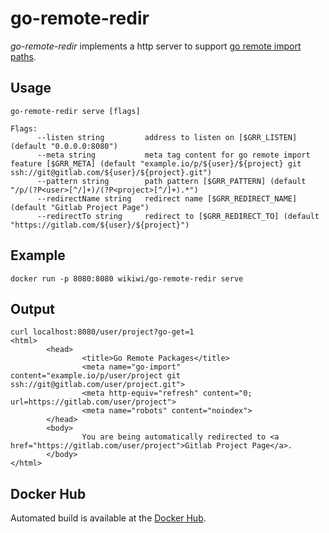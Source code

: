 # go-remote-redir
_go-remote-redir_ implements a http server to support [go remote import paths](https://golang.org/cmd/go/#hdr-Remote_import_paths).

## Usage
    go-remote-redir serve [flags]

    Flags:
          --listen string         address to listen on [$GRR_LISTEN] (default "0.0.0.0:8080")
          --meta string           meta tag content for go remote import feature [$GRR_META] (default "example.io/p/${user}/${project} git ssh://git@gitlab.com/${user}/${project}.git")
          --pattern string        path pattern [$GRR_PATTERN] (default "/p/(?P<user>[^/]+)/(?P<project>[^/]+).*")
          --redirectName string   redirect name [$GRR_REDIRECT_NAME] (default "Gitlab Project Page")
          --redirectTo string     redirect to [$GRR_REDIRECT_TO] (default "https://gitlab.com/${user}/${project}")

## Example
    docker run -p 8080:8080 wikiwi/go-remote-redir serve

## Output
    curl localhost:8080/user/project?go-get=1
    <html>
            <head>
                    <title>Go Remote Packages</title>
                    <meta name="go-import" content="example.io/p/user/project git ssh://git@gitlab.com/user/project.git">
                    <meta http-equiv="refresh" content="0; url=https://gitlab.com/user/project">
                    <meta name="robots" content="noindex">
            </head>
            <body>
                    You are being automatically redirected to <a href="https://gitlab.com/user/project">Gitlab Project Page</a>.
            </body>
    </html>

## Docker Hub
Automated build is available at the [Docker Hub](https://hub.docker.com/r/wikiwi/go-import-redir).

